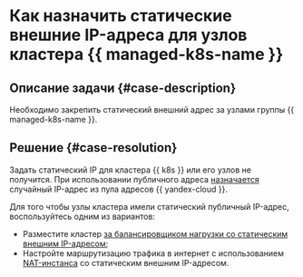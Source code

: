 # Как назначить статические внешние IP-адреса для узлов кластера {{ managed-k8s-name }}


## Описание задачи {#case-description}

Необходимо закрепить статический внешний адрес за узлами группы {{ managed-k8s-name }}.

## Решение {#case-resolution}

Задать статический IP для кластера {{ k8s }} или его узлов не получится. При использовании публичного адреса [назначается](../../../managed-kubernetes/operations/kubernetes-cluster/kubernetes-cluster-create.md#kubernetes-cluster-create) случайный IP-адрес из пула адресов {{ yandex-cloud }}.

Для того чтобы узлы кластера имели статический публичный IP-адрес, воспользуйтесь одним из вариантов:

* Разместите кластер [за балансировщиком нагрузки со статическим внешним IP-адресом](../../../managed-kubernetes/operations/create-load-balancer.md);
* Настройте маршрутизацию трафика в интернет с использованием [NAT-инстанса](../../../tutorials/routing/nat-instance/index.md) со статическим внешним IP-адресом.
